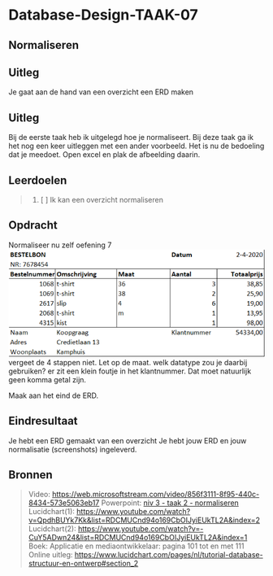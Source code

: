# Database-Design-TAAK-07

## Normaliseren

## Uitleg
Je gaat aan de hand van een overzicht een ERD maken


## Uitleg
Bij de eerste taak heb ik uitgelegd hoe je normaliseert. Bij deze taak ga ik het nog een keer uitleggen met een ander voorbeeld. Het is nu de bedoeling dat je meedoet.
Open excel en plak de afbeelding daarin. 

## Leerdoelen
> 1. [ ] Ik kan een overzicht normaliseren

## Opdracht

Normaliseer nu zelf oefening 7
<img src="oefening 7.png"> 
vergeet de 4 stappen niet.
Let op de maat. welk datatype zou je daarbij gebruiken? 
er zit een klein foutje in het klantnummer. Dat moet natuurlijk geen komma getal zijn.

Maak aan het eind de ERD.

## Eindresultaat

Je hebt een ERD gemaakt van een overzicht
Je hebt jouw ERD en jouw normalisatie (screenshots) ingeleverd.

## Bronnen
> Video: https://web.microsoftstream.com/video/856f3111-8f95-440c-8434-573e5063eb17 
> Powerpoint: <a href="niv 3 - taak 2 - normaliseren.pdf">niv 3 - taak 2 - normaliseren</a>
> Lucidchart(1): https://www.youtube.com/watch?v=QpdhBUYk7Kk&list=RDCMUCnd94o169CbOIJyiEUkTL2A&index=2
> Lucidchart(2): https://www.youtube.com/watch?v=-CuY5ADwn24&list=RDCMUCnd94o169CbOIJyiEUkTL2A&index=1
> Boek: Applicatie en mediaontwikkelaar: pagina 101 tot en met 111
> Online uitleg: https://www.lucidchart.com/pages/nl/tutorial-database-structuur-en-ontwerp#section_2 
